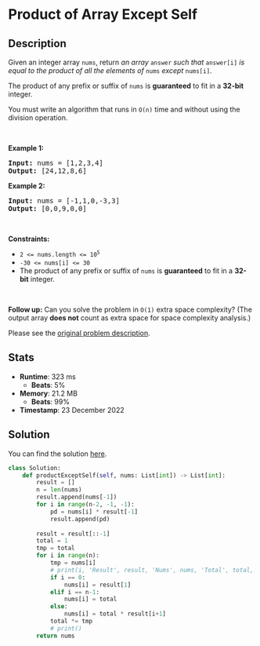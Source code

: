 # Product of Array Except Self

## Description

<p>Given an integer array <code>nums</code>, return <em>an array</em> <code>answer</code> <em>such that</em> <code>answer[i]</code> <em>is equal to the product of all the elements of</em> <code>nums</code> <em>except</em> <code>nums[i]</code>.</p>

<p>The product of any prefix or suffix of <code>nums</code> is <strong>guaranteed</strong> to fit in a <strong>32-bit</strong> integer.</p>

<p>You must write an algorithm that runs in&nbsp;<code>O(n)</code>&nbsp;time and without using the division operation.</p>

<p>&nbsp;</p>
<p><strong class="example">Example 1:</strong></p>
<pre><strong>Input:</strong> nums = [1,2,3,4]
<strong>Output:</strong> [24,12,8,6]
</pre><p><strong class="example">Example 2:</strong></p>
<pre><strong>Input:</strong> nums = [-1,1,0,-3,3]
<strong>Output:</strong> [0,0,9,0,0]
</pre>
<p>&nbsp;</p>
<p><strong>Constraints:</strong></p>

<ul>
	<li><code>2 &lt;= nums.length &lt;= 10<sup>5</sup></code></li>
	<li><code>-30 &lt;= nums[i] &lt;= 30</code></li>
	<li>The product of any prefix or suffix of <code>nums</code> is <strong>guaranteed</strong> to fit in a <strong>32-bit</strong> integer.</li>
</ul>

<p>&nbsp;</p>
<p><strong>Follow up:</strong>&nbsp;Can you solve the problem in <code>O(1)</code>&nbsp;extra&nbsp;space complexity? (The output array <strong>does not</strong> count as extra space for space complexity analysis.)</p>


Please see the [original problem description](https://leetcode.com/problems/product-of-array-except-self/).

## Stats

- **Runtime**: 323 ms
    - **Beats**: 5%
- **Memory**: 21.2 MB
    - **Beats**: 99%
- **Timestamp**: 23 December 2022

## Solution

You can find the solution [here](./product-of-array-except-self.py).

```python
class Solution:
    def productExceptSelf(self, nums: List[int]) -> List[int]:
        result = []
        n = len(nums)
        result.append(nums[-1])
        for i in range(n-2, -1, -1):
            pd = nums[i] * result[-1]
            result.append(pd)
        
        result = result[::-1]
        total = 1
        tmp = total
        for i in range(n):
            tmp = nums[i]
            # print(i, 'Result', result, 'Nums', nums, 'Total', total, end=' ')
            if i == 0:
                nums[i] = result[1]
            elif i == n-1:
                nums[i] = total
            else:
                nums[i] = total * result[i+1]
            total *= tmp
            # print()
        return nums

        






```
